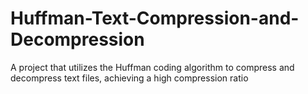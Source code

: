 # Huffman-Text-Compression-and-Decompression
A project that utilizes the Huffman coding algorithm to compress and decompress text files, achieving a high compression ratio
